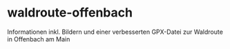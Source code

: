 # waldroute-offenbach
Informationen inkl. Bildern und einer verbesserten GPX-Datei zur Waldroute in Offenbach am Main
